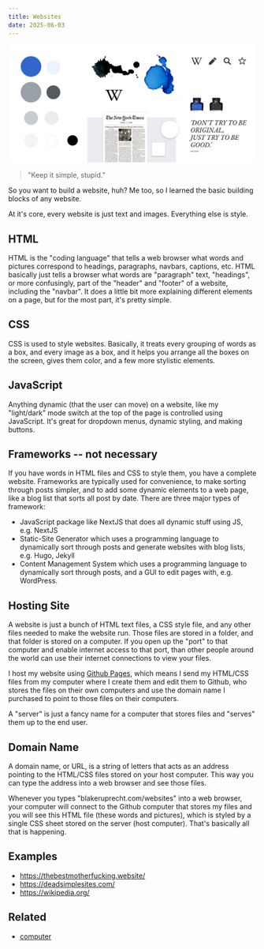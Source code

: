 ```yaml
---
title: Websites
date: 2025-06-03
---
```

![Wikipedia's style inspiration sheet](wikipedia-web-design.png)
> "Keep it simple, stupid."

So you want to build a website, huh? Me too, so I learned the basic building blocks of any website.

At it's core, every website is just text and images. Everything else is style.

## HTML
HTML is the "coding language" that tells a web browser what words and pictures correspond to headings, paragraphs, navbars, captions, etc. HTML basically just tells a browser what words are "paragraph" text, "headings", or more confusingly, part of the "header" and "footer" of a website, including the "navbar". It does a little bit more explaining different elements on a page, but for the most part, it's pretty simple.

## CSS
CSS is used to style websites. Basically, it treats every grouping of words as a box, and every image as a box, and it helps you arrange all the boxes on the screen, gives them color, and a few more stylistic elements.

## JavaScript
Anything dynamic (that the user can move) on a website, like my "light/dark" mode switch at the top of the page is controlled using JavaScript. It's great for dropdown menus, dynamic styling, and making buttons.

## Frameworks -- not necessary
If you have words in HTML files and CSS to style them, you have a complete website. Frameworks are typically used for convenience, to make sorting through posts simpler, and to add some dynamic elements to a web page, like a blog list that sorts all post by date. There are three major types of framework:

- JavaScript package like NextJS that does all dynamic stuff using JS, e.g. NextJS
- Static-Site Generator which uses a programming language to dynamically sort through posts and generate websites with blog lists, e.g. Hugo, Jekyll
- Content Management System which uses a programming language to dynamically sort through posts, and a GUI to edit pages with, e.g. WordPress.

## Hosting Site
A website is just a bunch of HTML text files, a CSS style file, and any other files needed to make the website run. Those files are stored in a folder, and that folder is stored on a computer. If you open up the "port" to that computer and enable internet access to that port, than other people around the world can use their internet connections to view your files.

I host my website using [Github Pages](https://pages.github.com/), which means I send my HTML/CSS files from my computer where I create them and edit them to Github, who stores the files on their own computers and use the domain name I purchased to point to those files on their computers.

A "server" is just a fancy name for a computer that stores files and "serves" them up to the end user.

## Domain Name
A domain name, or URL, is a string of letters that acts as an address pointing to the HTML/CSS files stored on your host computer. This way you can type the address into a web browser and see those files.

Whenever you types "blakeruprecht.com/websites" into a web browser, your computer will connect to the Github computer that stores my files and you will see this HTML file (these words and pictures), which is styled by a single CSS sheet stored on the server (host computer). That's basically all that is happening.

## Examples
- https://thebestmotherfucking.website/
- https://deadsimplesites.com/
- https://wikipedia.org/

## Related
- [computer](computer.md)